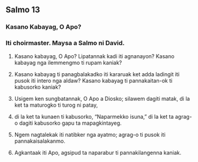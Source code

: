 Salmo 13
--------

### Kasano Kabayag, O Apo?

### Iti choirmaster. Maysa a Salmo ni David.

1. Kasano kabayag, O Apo? Lipatannak kadi iti agnanayon?
   Kasano kabayag nga ilemmengmo ti rupam kaniak?
2. Kasano kabayag ti panagbalakadko iti kararuak
   ket adda ladingit iti pusok iti intero nga aldaw?
   Kasano kabayag ti pannakaitan-ok ti kabusorko kaniak?

3. Usigem ken sungbatannak, O Apo a Diosko;
   silawem dagiti matak, di la ket ta maturogko ti turog ni patay,
4. di la ket ta kunaen ti kabusorko, “Naparmekko isuna,” di la ket ta agrag-o dagiti kabusorko gapu ta mapagkintayeg.

5. Ngem nagtalekak iti natibker nga ayatmo;
   agrag-o ti pusok iti pannakaisalakanmo.
6. Agkantaak iti Apo, agsipud ta naparabur ti pannakilangenna kaniak.